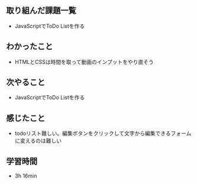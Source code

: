 ## 取り組んだ課題一覧
- JavaScriptでToDo Listを作る
## わかったこと
- HTMLとCSSは時間を取って動画のインプットをやり直そう
## 次やること
- JavaScriptでToDo Listを作る
## 感じたこと
- todoリスト難しい。編集ボタンをクリックして文字から編集できるフォームに変えるのは難しい
## 学習時間
- 3h 16min